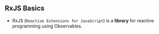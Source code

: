## RxJS Basics

- RxJS (`Reactive Extensions for JavaScript`) is a **library** for reactive programming using Observables.